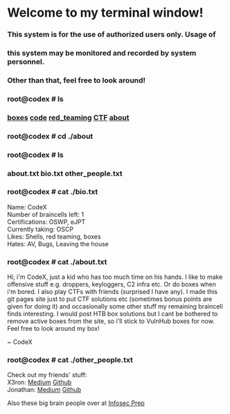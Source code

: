 # Welcome to my terminal window!                                                               
###  This system is for the use of authorized users only.  Usage of   
###  this system may be monitored and recorded by system personnel.                                                                   
###           Other than that, feel free to look around!  
### root@codex # ls
### [boxes](./boxes.md) [code](./code.md) [red_teaming](./red_teaming.md) [CTF](./ctf.md) [about](./about.md)
### root@codex # cd ./about
### root@codex # ls
### about.txt bio.txt other_people.txt
### root@codex # cat ./bio.txt

Name: CodeX  
Number of braincells left: 1  
Certifications: OSWP, eJPT  
Currently taking: OSCP  
Likes: Shells, red teaming, boxes  
Hates: AV, Bugs, Leaving the house  

### root@codex # cat ./about.txt
Hi, i'm CodeX, just a kid who has too much time on his hands. I like to make offensive stuff e.g. droppers, keyloggers, C2 infra etc. Or do boxes when i'm bored. I also play 
CTFs with friends (surprised I have any). I made this git pages site just to put CTF solutions etc (sometimes bonus points are given for doing it) and occasionally some other
stuff my remaining braincell finds interesting. I would post HTB box solutions but I cant be bothered to remove active boxes from the site, so i'll stick to VulnHub boxes
for now. Feel free to look around my box!

~ CodeX
### root@codex # cat ./other_people.txt
Check out my friends' stuff:  
X3ron: [Medium](https://medium.com/@X3ron) [Github](https://github.com/incursi0n)  
Jonathan: [Medium](https://medium.com/@jonoans) [Github](https://github.com/Jonoans)  

Also these big brain people over at [Infosec Prep](https://discord.gg/FBnEgHmce6)



